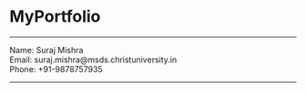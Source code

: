 # MyPortfolio
<hr />
Name: Suraj Mishra<br/>
Email: suraj.mishra@msds.christuniversity.in<br/>
Phone: +91-9878757935<br/>
<hr/>
